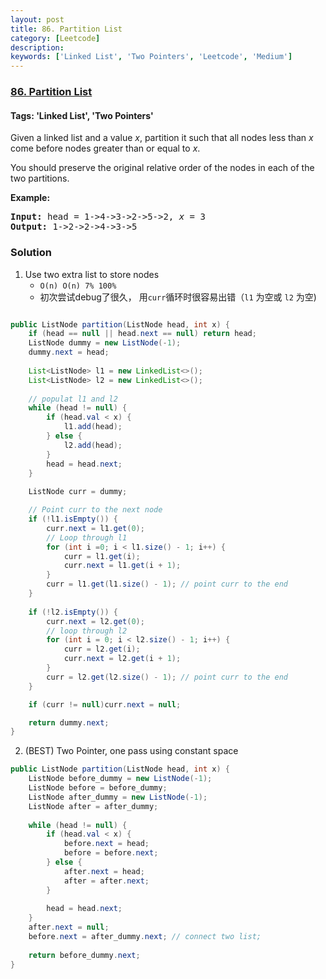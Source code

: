 ```yaml
---
layout: post
title: 86. Partition List
category: [Leetcode]
description: 
keywords: ['Linked List', 'Two Pointers', 'Leetcode', 'Medium']
---
```

### [86. Partition List](https://leetcode.com/problems/partition-list)

#### Tags: 'Linked List', 'Two Pointers'

<div class="content__u3I1 question-content__JfgR"><div><p>Given a linked list and a value <em>x</em>, partition it such that all nodes less than <em>x</em> come before nodes greater than or equal to <em>x</em>.</p>
<p>You should preserve the original relative order of the nodes in each of the two partitions.</p>
<p><strong>Example:</strong></p>
<pre><strong>Input:</strong> head = 1-&gt;4-&gt;3-&gt;2-&gt;5-&gt;2, <em>x</em> = 3
<strong>Output:</strong> 1-&gt;2-&gt;2-&gt;4-&gt;3-&gt;5
</pre>
</div></div>

### Solution
1. Use two extra list to store nodes
    * `O(n) O(n) 7% 100% `
    * 初次尝试debug了很久， 用`curr`循环时很容易出错（`l1` 为空或 `l2` 为空) 
```java

public ListNode partition(ListNode head, int x) {
    if (head == null || head.next == null) return head;
    ListNode dummy = new ListNode(-1);
    dummy.next = head;
    
    List<ListNode> l1 = new LinkedList<>();
    List<ListNode> l2 = new LinkedList<>();
    
    // populat l1 and l2
    while (head != null) {
        if (head.val < x) {
            l1.add(head);
        } else {
            l2.add(head);
        }
        head = head.next;
    }
    
    ListNode curr = dummy;

    // Point curr to the next node
    if (!l1.isEmpty()) {
        curr.next = l1.get(0);
        // Loop through l1
        for (int i =0; i < l1.size() - 1; i++) {
            curr = l1.get(i);
            curr.next = l1.get(i + 1);
        }
        curr = l1.get(l1.size() - 1); // point curr to the end
    } 
    
    if (!l2.isEmpty()) {
        curr.next = l2.get(0);
        // loop through l2
        for (int i = 0; i < l2.size() - 1; i++) {
            curr = l2.get(i);
            curr.next = l2.get(i + 1);
        }
        curr = l2.get(l2.size() - 1); // point curr to the end
    }

    if (curr != null)curr.next = null;

    return dummy.next;
}
```

2. (BEST) Two Pointer, one pass using constant space
```java
public ListNode partition(ListNode head, int x) {
    ListNode before_dummy = new ListNode(-1);
    ListNode before = before_dummy;
    ListNode after_dummy = new ListNode(-1);
    ListNode after = after_dummy;
    
    while (head != null) {
        if (head.val < x) {
            before.next = head;
            before = before.next;
        } else {
            after.next = head;
            after = after.next;
        }
        
        head = head.next;
    }
    after.next = null;
    before.next = after_dummy.next; // connect two list;
    
    return before_dummy.next;
}
```
